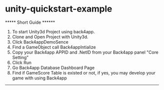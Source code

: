 # unity-quickstart-example


***** Short Guide ******
1. To start Unity3d Project using back4app.
2. Clone and Open Project with Unity3d.
3. Click Back4appDemoSence
4. Find a GameObject call Back4appIntialize
5. Copy your Back4app APPID and .NetID from your Back4app panel "Core Setting"
6. Click Run
7. Go Back4app Database Dashboard Page
8. Find if GameScore Table is existed or not, if yes, you may develop your game with using Back4app
************************
